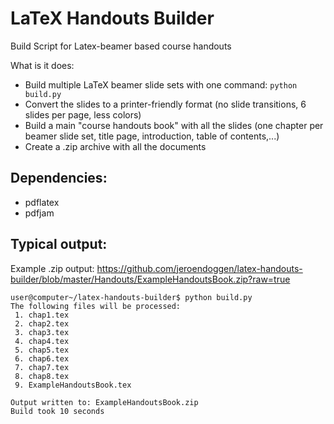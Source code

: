 LaTeX Handouts Builder
======================
Build Script for Latex-beamer based course handouts

What is it does:
 * Build multiple LaTeX beamer slide sets with one command: ``python build.py``
 * Convert the slides to a printer-friendly format (no slide transitions, 6 slides per page, less colors)
 * Build a main "course handouts book" with all the slides (one chapter per beamer slide set, title page, introduction, table of contents,...)
 * Create a .zip archive with all the documents

Dependencies:
-------------
 * pdflatex
 * pdfjam

Typical output:
---------------
Example .zip output: https://github.com/jeroendoggen/latex-handouts-builder/blob/master/Handouts/ExampleHandoutsBook.zip?raw=true

    user@computer~/latex-handouts-builder$ python build.py 
    The following files will be processed:
     1. chap1.tex
     2. chap2.tex
     3. chap3.tex
     4. chap4.tex
     5. chap5.tex
     6. chap6.tex
     7. chap7.tex
     8. chap8.tex
     9. ExampleHandoutsBook.tex
    
    Output written to: ExampleHandoutsBook.zip
    Build took 10 seconds
